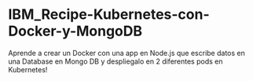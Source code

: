 # IBM_Recipe-Kubernetes-con-Docker-y-MongoDB
Aprende a crear un Docker con una app en Node.js que escribe datos en una Database en Mongo DB y despliegalo en 2 diferentes pods en Kubernetes!
